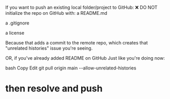 If you want to push an existing local folder/project to GitHub:
❌ DO NOT initialize the repo on GitHub with:
a README.md

a .gitignore

a license

Because that adds a commit to the remote repo, which creates that "unrelated histories" issue you're seeing.

OR, if you've already added README on GitHub
Just like you're doing now:

bash
Copy
Edit
git pull origin main --allow-unrelated-histories
# then resolve and push